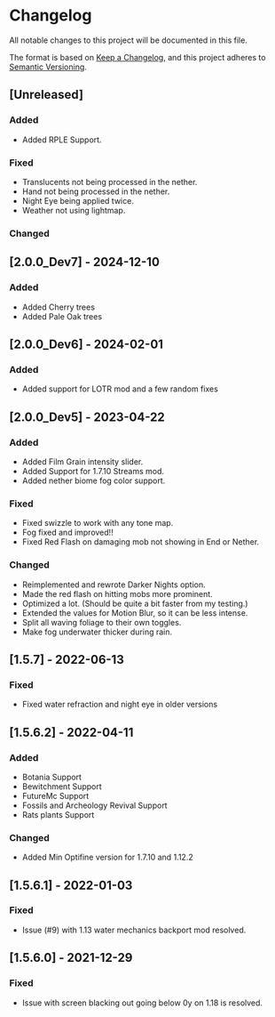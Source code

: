 # Changelog

All notable changes to this project will be documented in this file.

The format is based on [Keep a Changelog](https://keepachangelog.com/en/1.0.0/),
and this project adheres to [Semantic Versioning](https://semver.org/spec/v2.0.0.html).


## [Unreleased]

### Added
- Added RPLE Support.

### Fixed
- Translucents not being processed in the nether.
- Hand not being processed in the nether.
- Night Eye being applied twice.
- Weather not using lightmap.

### Changed


## [2.0.0_Dev7] - 2024-12-10

### Added
- Added Cherry trees
- Added Pale Oak trees

## [2.0.0_Dev6] - 2024-02-01

### Added
- Added support for LOTR mod and a few random fixes

## [2.0.0_Dev5] - 2023-04-22

### Added
- Added Film Grain intensity slider.
- Added Support for 1.7.10 Streams mod.
- Added nether biome fog color support.

### Fixed

- Fixed swizzle to work with any tone map.
- Fog fixed and improved!!
- Fixed Red Flash on damaging mob not showing in End or Nether.

### Changed

- Reimplemented and rewrote Darker Nights option.
- Made the red flash on hitting mobs more prominent.
- Optimized a lot. (Should be quite a bit faster from my testing.)
- Extended the values for Motion Blur, so it can be less intense.
- Split all waving foliage to their own toggles.
- Make fog underwater thicker during rain.

## [1.5.7] - 2022-06-13

### Fixed
- Fixed water refraction and night eye in older versions

## [1.5.6.2] - 2022-04-11

### Added
- Botania Support
- Bewitchment Support
- FutureMc Support
- Fossils and Archeology Revival Support
- Rats plants Support

### Changed
- Added Min Optifine version for 1.7.10 and 1.12.2

## [1.5.6.1] - 2022-01-03

### Fixed
- Issue (#9) with 1.13 water mechanics backport mod resolved.

## [1.5.6.0] - 2021-12-29

### Fixed
- Issue with screen blacking out going below 0y on 1.18 is resolved.

